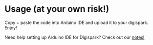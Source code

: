 # Usage (at your own risk!)

Copy + paste the code into Arduino IDE and upload it to your digispark. Enjoy!

Need help setting up Arduino IDE for Digispark? Check out our [notes!](/notes/ollikainen/notes.md#digispark)